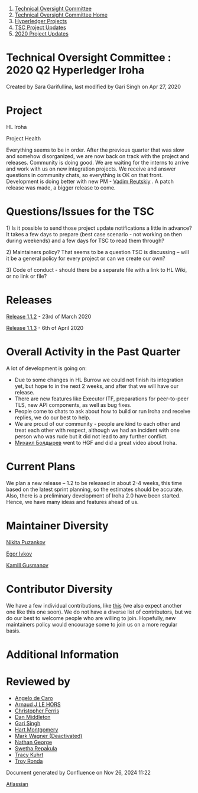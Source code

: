 1. [Technical Oversight Committee](index.html)
2. [Technical Oversight Committee Home](Technical-Oversight-Committee-Home_21430274.html)
3. [Hyperledger Projects](Hyperledger-Projects_21447704.html)
4. [TSC Project Updates](TSC-Project-Updates_21430854.html)
5. [2020 Project Updates](2020-Project-Updates_21450093.html)

# Technical Oversight Committee : 2020 Q2 Hyperledger Iroha

Created by Sara Garifullina, last modified by Gari Singh on Apr 27, 2020

# Project

HL Iroha

Project Health

Everything seems to be in order. After the previous quarter that was slow and somehow disorganized, we are now back on track with the project and releases. Community is doing good. We are waiting for the interns to arrive and work with us on new integration projects. We receive and answer questions in community chats, so everything is OK on that front. Development is doing better with new PM - [Vadim Reutskiy](https://lf-hyperledger.atlassian.net/wiki/people/5b8d04b72786fb2bf79a7405?ref=confluence) . A patch release was made, a bigger release to come. 

# Questions/Issues for the TSC

1\) Is it possible to send those project update notifications a little in advance? It takes a few days to prepare (best case scenario - not working on then during weekends) and a few days for TSC to read them through? 

2\) Maintainers policy? That seems to be a question TSC is discussing – will it be a general policy for every project or can we create our own? 

3\) Code of conduct - should there be a separate file with a link to HL Wiki, or no link or file?

# Releases

[Release 1.1.2](https://github.com/hyperledger/iroha/releases/tag/1.1.2) - 23rd of March 2020

[Release 1.1.3](https://github.com/hyperledger/iroha/releases/tag/1.1.3) - 6th of April 2020

# Overall Activity in the Past Quarter

A lot of development is going on:

- Due to some changes in HL Burrow we could not finish its integration yet, but hope to in the next 2 weeks, and after that we will have our release.
- There are new features like Executor ITF, preparations for peer-to-peer TLS, new API components, as well as bug fixes.
- People come to chats to ask about how to build or run Iroha and receive replies, we do our best to help.
- We are proud of our community - people are kind to each other and treat each other with respect, although we had an incident with one person who was rude but it did not lead to any further conflict.
- [Михаил Болдырев](https://lf-hyperledger.atlassian.net/wiki/people/557058:584193b8-9303-4b5a-8cb3-8153294c8cc2?ref=confluence) went to HGF and did a great video about Iroha.

# Current Plans

We plan a new release – 1.2 to be released in about 2-4 weeks, this time based on the latest sprint planning, so the estimates should be accurate. Also, there is a preliminary development of Iroha 2.0 have been started. Hence, we have many ideas and features ahead of us.

# Maintainer Diversity

[Nikita Puzankov](https://github.com/humb1t)

[Egor Ivkov](https://github.com/eadventurous)

[Kamill Gusmanov](https://github.com/kgusman)

# Contributor Diversity

We have a few individual contributions, like [this](https://github.com/hyperledger/iroha/pull/413) (we also expect another one like this one soon). We do not have a diverse list of contributors, but we do our best to welcome people who are willing to join. Hopefully, new maintainers policy would encourage some to join us on a more regular basis. 

# Additional Information

# Reviewed by

- [Angelo de Caro](https://lf-hyperledger.atlassian.net/wiki/people/70121:d6b0f0e4-825f-4f16-88e1-4d14e95f2f10?ref=confluence)
- [Arnaud J LE HORS](https://lf-hyperledger.atlassian.net/wiki/people/70121:0e75e3b8-500a-4067-9f7e-ed46e91bcb9d?ref=confluence)
- [Christopher Ferris](https://lf-hyperledger.atlassian.net/wiki/people/5abb903a8724022aa9070581?ref=confluence)
- [Dan Middleton](https://lf-hyperledger.atlassian.net/wiki/people/712020:2979764a-3998-4ef1-8810-60b799067924?ref=confluence)
- [Gari Singh](https://lf-hyperledger.atlassian.net/wiki/people/557058:51429e31-90f4-4684-b7cd-9a4fe15ff188?ref=confluence)
- [Hart Montgomery](https://lf-hyperledger.atlassian.net/wiki/people/712020:86f447c0-86dc-43b3-ac03-6a31923bbb84?ref=confluence)
- [Mark Wagner (Deactivated)](https://lf-hyperledger.atlassian.net/wiki/people/70121:81b88945-c9ef-40fe-9224-207bdb280922?ref=confluence)
- [Nathan George](https://lf-hyperledger.atlassian.net/wiki/people/712020:3e7556ab-cdb8-47f5-8b68-12a3378021fd?ref=confluence)
- [Swetha Repakula](https://lf-hyperledger.atlassian.net/wiki/people/712020:503b5691-8e92-4d2d-83d3-e9e74d296436?ref=confluence)
- [Tracy Kuhrt](https://lf-hyperledger.atlassian.net/wiki/people/712020:eb6ae9c3-aa8e-40ba-9dab-a6969b1ac52e?ref=confluence)
- [Troy Ronda](https://lf-hyperledger.atlassian.net/wiki/people/557058:c854f35a-2b58-4be3-9003-ca2a67495580?ref=confluence)

Document generated by Confluence on Nov 26, 2024 11:22

[Atlassian](http://www.atlassian.com/)
